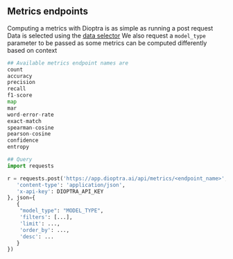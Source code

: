 ## Metrics endpoints

Computing a metrics with Dioptra is as simple as running a post request
Data is selected using the [data selector](/documentation/querying-getting-started/)
We also request a `model_type` parameter to be passed as some metrics can be computed differently based on context

```python
## Available metrics endpoint names are
count
accuracy
precision
recall
f1-score
map
mar
word-error-rate
exact-match
spearman-cosine
pearson-cosine
confidence
entropy
```

```python
## Query
import requests

r = requests.post('https://app.dioptra.ai/api/metrics/<endpoint_name>', headers={
   'content-type': 'application/json',
   'x-api-key': DIOPTRA_API_KEY
}, json={
   {
    "model_type": "MODEL_TYPE",
    'filters': [...],
    'limit': ...,
    'order_by': ...,
    'desc': ...
   }
})
```